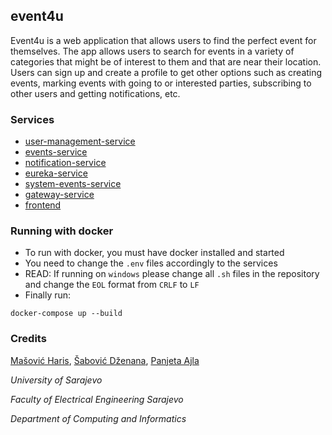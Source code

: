 ## event4u

Event4u is a web application that allows users to find the perfect event for themselves. The app allows users to search for events in a variety of categories that might be of interest to them and that are near their location. Users can sign up and create a profile to get other options such as creating events, marking events with going to or interested parties, subscribing to other users and getting notifications, etc.

### Services

- [user-management-service](https://github.com/MasovicHaris/event4u/tree/master/user-managment-service)
- [events-service](https://github.com/MasovicHaris/event4u/tree/master/events-service)
- [notification-service](https://github.com/MasovicHaris/event4u/tree/master/notification-service)
- [eureka-service](https://github.com/MasovicHaris/event4u/tree/master/eureka-service)
- [system-events-service](https://github.com/MasovicHaris/event4u/tree/master/system-events)
- [gateway-service](https://github.com/MasovicHaris/event4u/tree/master/gateway-service)
- [frontend](https://github.com/MasovicHaris/event4u/tree/master/frontend)

### Running with docker

- To run with docker, you must have docker installed and started
- You need to change the `.env` files accordingly to the services
- READ: If running on `windows` please change all `.sh` files in the repository and change the `EOL` format from `CRLF` to `LF`
- Finally run:

```
docker-compose up --build
```

### Credits

[Mašović Haris](https://github.com/MasovicHaris), [Šabović Dženana](https://github.com/dsabovic1), [Panjeta Ajla](https://github.com/apanjeta2)

_University of Sarajevo_

_Faculty of Electrical Engineering Sarajevo_

_Department of Computing and Informatics_
